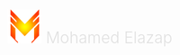

<h1 style="margin: 10px auto;font-weight: 300;color: #e1e1e1;"><img src="./logo.png" alt=""> Mohamed Elazap</h1>

